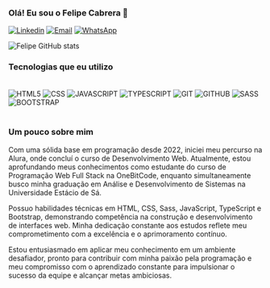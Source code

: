 ### Olá! Eu sou o Felipe Cabrera 👋

[![Linkedin](https://img.shields.io/badge/LinkedIn-0077B5?style=for-the-badge&logo=linkedin&logoColor=white)](https://linkedin.com/in/FelipeCabrera84)
[![Email](https://img.shields.io/badge/Gmail-D14836?style=for-the-badge&logo=gmail&logoColor=white)](https://felipechagascabrera@gmail.com)
[![WhatsApp](https://img.shields.io/badge/WhatsApp-25D366?style=for-the-badge&logo=whatsapp&logoColor=white)](https://wa.me/5511910724427)

![Felipe GitHub stats](https://github-readme-stats.vercel.app/api?username=FelipeCabrera84&show_icons=true&theme=dracula)

### Tecnologias que eu utilizo

<div style="display: inline-block"><br>
  <img align="center" alt="HTML5" src="https://img.shields.io/badge/HTML5-E34F26?style=for-the-badge&logo=html5&logoColor=white">
  <img align="center" alt="CSS" src="https://img.shields.io/badge/CSS3-1572B6?style=for-the-badge&logo=css3&logoColor=white">
  <img align="center" alt="JAVASCRIPT" src="https://img.shields.io/badge/JavaScript-F7DF1E?style=for-the-badge&logo=javascript&logoColor=black">
  <img align="center" alt="TYPESCRIPT" src="https://img.shields.io/badge/TypeScript-007ACC?style=for-the-badge&logo=typescript&logoColor=white">
  <img align="center" alt="GIT" src="https://img.shields.io/badge/GIT-E44C30?style=for-the-badge&logo=git&logoColor=white">
  <img align="center" alt="GITHUB" src="https://img.shields.io/badge/GitHub-100000?style=for-the-badge&logo=github&logoColor=white">
  <img align="center" alt="SASS" src="https://img.shields.io/badge/Sass-CC6699?style=for-the-badge&logo=sass&logoColor=white">
  <img align="center" alt="BOOTSTRAP" src="https://img.shields.io/badge/Bootstrap-563D7C?style=for-the-badge&logo=bootstrap&logoColor=white"> 
</div><br><br>

### Um pouco sobre mim

Com uma sólida base em programação desde 2022, iniciei meu percurso na Alura, onde concluí o curso de Desenvolvimento Web. Atualmente, estou aprofundando meus conhecimentos como estudante do curso de Programação Web Full Stack na OneBitCode, enquanto simultaneamente busco minha graduação em Análise e Desenvolvimento de Sistemas na Universidade Estácio de Sá.

Possuo habilidades técnicas em HTML, CSS, Sass, JavaScript, TypeScript e Bootstrap, demonstrando competência na construção e desenvolvimento de interfaces web. Minha dedicação constante aos estudos reflete meu comprometimento com a excelência e o aprimoramento contínuo.

Estou entusiasmado em aplicar meu conhecimento em um ambiente desafiador, pronto para contribuir com minha paixão pela programação e meu compromisso com o aprendizado constante para impulsionar o sucesso da equipe e alcançar metas ambiciosas.
